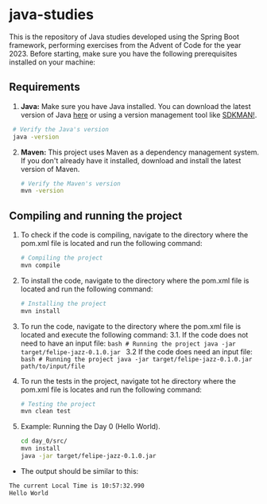 # java-studies

This is the repository of Java studies developed using the Spring Boot framework, performing exercises from the Advent of Code for the year 2023. 
Before starting, make sure you have the following prerequisites installed on your machine:

## Requirements

1. **Java:** Make sure you have Java installed. You can download the latest version of Java [here](https://www.oracle.com/java/technologies/javase-downloads.html) or using a version management tool like [SDKMAN!](https://sdkman.io/).
   
  ```bash
   # Verify the Java's version
   java -version
  ```

2. **Maven:** This project uses Maven as a dependency management system. If you don't already have it installed, download and install the latest version of Maven.

   ``` bash 
   # Verify the Maven's version
   mvn -version
   ```
## Compiling and running the project

1. To check if the code is compiling, navigate to the directory where the pom.xml file is located and run the following command:
   
   ```bash
   # Compiling the project
   mvn compile
   ```

2. To install the code, navigate to the directory where the pom.xml file is located and run the following command:
   
   ```bash
   # Installing the project
   mvn install
   ```

3. To run the code, navigate to the directory where the pom.xml file is located and execute the following command:
    3.1. If the code does not need to have an input file: 
       ```bash
       # Running the project
       java -jar target/felipe-jazz-0.1.0.jar
       ```
    3.2 If the code does need an input file:
       ```bash
       # Running the project
       java -jar target/felipe-jazz-0.1.0.jar path/to/input/file
       ```
4. To run the tests in the project, navigate tot he directory where the pom.xml file is locates and run the following command:
   ```bash
   # Testing the project
   mvn clean test


5. Example: Running the Day 0 (Hello World).
   ```bash
   cd day_0/src/
   mvn install
   java -jar target/felipe-jazz-0.1.0.jar
   ```
  - The output should be similar to this:
   ```bash
   The current Local Time is 10:57:32.990
   Hello World
   ``` 




    
   

